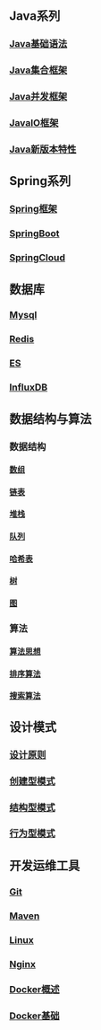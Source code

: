 [comment]: <> (导航页)

## Java系列

### [Java基础语法](/blog/java/basic)
### [Java集合框架](/blog/java/collection)
### [Java并发框架](/blog/java/juc)
### [JavaIO框架](/blog/java/io)
### [Java新版本特性](/blog/java/jdk)

## Spring系列

### [Spring框架](/blog/spring/spring.md)
### [SpringBoot](/blog/spring/springboot.md)
### [SpringCloud](/blog/spring/springcloud.md)

## 数据库

### [Mysql](/blog/database/mysql)
### [Redis](/blog/database/redis)
### [ES](/blog/database/es)
### [InfluxDB](/blog/database/influxdb)

## 数据结构与算法

### 数据结构

#### [数组](/blog/algorithm/ds-linear-array)
#### [链表](/blog/algorithm/ds-linear-linklist)
#### [堆栈](/blog/algorithm/ds-linear-stack)
#### [队列](/blog/algorithm/ds-linear-queue)
#### [哈希表](/blog/algorithm/ds-linear-hashtable)
#### [树](/blog/algorithm/ds-linear-linklist)
#### [图](/blog/algorithm/ds-array)

### 算法

#### [算法思想](/blog/algorithm/alg-core)
#### [排序算法](/blog/algorithm/alg-sort)
#### [搜索算法](/blog/algorithm/alg-search)

## 设计模式

### [设计原则](/blog/design/principle)
### [创建型模式](/blog/design/creational)
### [结构型模式](/blog/design/structural)
### [行为型模式](/blog/design/behavioural)

## 开发运维工具

### [Git](/blog/devops/git)
### [Maven](/blog/devops/maven)
### [Linux](/blog/devops/linux)
### [Nginx](/blog/devops/nginx)
### [Docker概述](/blog/devops/docker-overview)
### [Docker基础](/blog/devops/docker-basic)